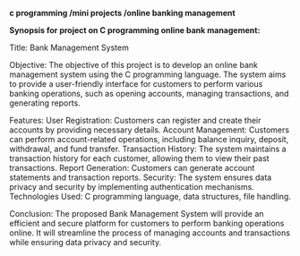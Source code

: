 **c programming /mini projects /online banking management**

**Synopsis for project on C programming online bank management:**

Title: Bank Management System

Objective: The objective of this project is to develop an online bank management system using the C programming language. The system aims to provide a user-friendly interface for customers to perform various banking operations, such as opening accounts, managing transactions, and generating reports.

Features:
User Registration: Customers can register and create their accounts by providing necessary details.
Account Management: Customers can perform account-related operations, including balance inquiry, deposit, withdrawal, and fund transfer.
Transaction History: The system maintains a transaction history for each customer, allowing them to view their past transactions.
Report Generation: Customers can generate account statements and transaction reports.
Security: The system ensures data privacy and security by implementing authentication mechanisms.
Technologies Used: C programming language, data structures, file handling.


Conclusion: 
The proposed Bank Management System will provide an efficient and secure platform for customers to perform banking operations online. It will streamline the process of managing accounts and transactions while ensuring data privacy and security.
